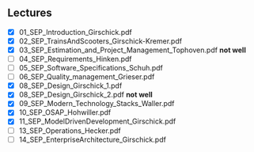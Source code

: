 Lectures
------
- [x] 01_SEP_Introduction_Girschick.pdf
- [x] 02_SEP_TrainsAndScooters_Girschick-Kremer.pdf
- [x] 03_SEP_Estimation_and_Project_Management_Tophoven.pdf **not well**
- [ ] 04_SEP_Requirements_Hinken.pdf
- [ ] 05_SEP_Software_Specifications_Schuh.pdf
- [ ] 06_SEP_Quality_management_Grieser.pdf
- [x] 08_SEP_Design_Girschick_1.pdf
- [x] 08_SEP_Design_Girschick_2.pdf **not well**
- [x] 09_SEP_Modern_Technology_Stacks_Waller.pdf
- [x] 10_SEP_OSAP_Hohwiller.pdf
- [x] 11_SEP_ModelDrivenDevelopment_Girschick.pdf
- [ ] 13_SEP_Operations_Hecker.pdf
- [ ] 14_SEP_EnterpriseArchitecture_Girschick.pdf
